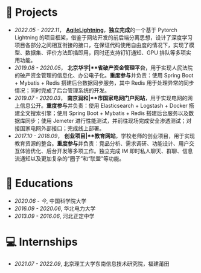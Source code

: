 
# 💼 Projects
- *2022.05 - 2022.11*， [**AgileLightning**](https://github.com/deng1fan/AgileLightning)，**独立完成**的一个基于 Pytorch Lightning 的项目框架，借鉴于网站开发的前后端分离思想，设计了深度学习项目各部分之间相互衔接的接口，在保证代码使用自由度的情况下，实现了模型、数据集、评价方法即插即用，同时还支持钉钉通知、GPU 排队等多项实用功能。
- *2019.08 - 2020.05*， **北京华宇|\*\*省破产资金管理平台**，用于实现人民法院的破产资金管理的信息化、办公电子化。**重度参与**并负责：使用 Spring Boot + Mybatis + Redis 搭建后台数据同步服务，其中 Redis 用于处理异常的同步情况；同时完成了后台管理系统的开发。
- *2019.07 - 2020.03*， **南京润和|\*\*市国家电网门户网站**，用于实现电网的网上信息公开。**重度参与**并负责：使用 Elasticsearch + Logstash + Docker 搭建全文搜索引擎；使用 Spring Boot + Mybatis + Redis 搭建后台服务以及数据库同步；使用 Jemeter 进行性能测试，并前往现场完成安全渗透测试；对接国家电网外部接口；完成线上部署。
- *2017.10 - 2018.09*， **创业项目|\*\*教育网站**，学校老师的创业项目，用于实现教育资源的整合。**重度参与**并负责：竞品分析、需求调研、功能设计、用户交互体验优化、后台开发等多项工作。独立完成 IM 即时私人聊天、群聊、信息流通知以及更加复杂的“圈子”和“联盟”等功能。


# 📖 Educations
- *2020.06 - 今*, 中国科学院大学
- *2016.09 - 2020.06*, 华北电力大学
- *2013.09 - 2016.06*, 河北正定中学



# 💻 Internships
- *2021.07 - 2022.09*,  北京理工大学东南信息技术研究院，福建莆田
